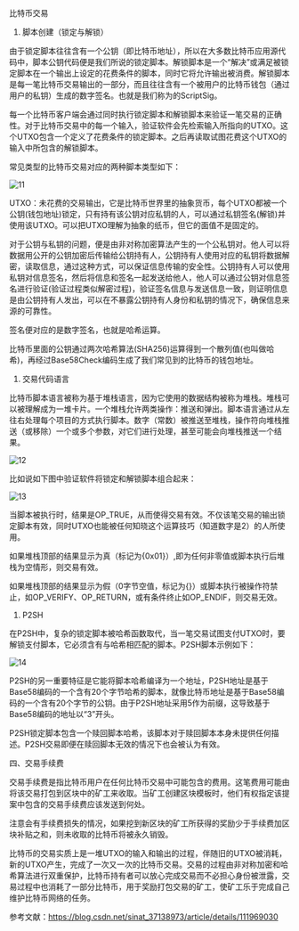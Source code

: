 比特币交易

1.  脚本创建（锁定与解锁）

由于锁定脚本往往含有一个公钥（即比特币地址），所以在大多数比特币应用源代码中，脚本公钥代码便是我们所说的锁定脚本。解锁脚本是一个“解决”或满足被锁定脚本在一个输出上设定的花费条件的脚本，同时它将允许输出被消费。解锁脚本是每一笔比特币交易输出的一部分，而且往往含有一个被用户的比特币钱包（通过用户的私钥）生成的数字签名。也就是我们称为的ScriptSig。

每一个比特币客户端会通过同时执行锁定脚本和解锁脚本来验证一笔交易的正确性。对于比特币交易中的每一个输入，验证软件会先检索输入所指向的UTXO。这个UTXO包含一个定义了花费条件的锁定脚本。之后再读取试图花费这个UTXO的输入中所包含的解锁脚本。

常见类型的比特币交易对应的两种脚本类型如下：

![11](media/fdd53f5a490bc647321b8ab12277cbd5.png)

UTXO：未花费的交易输出，它是比特币世界里的抽象货币，每个UTXO都被一个公钥(钱包地址)锁定，只有持有该公钥对应私钥的人，可以通过私钥签名(解锁)并使用该UTXO。可以把UTXO理解为抽象的纸币，但它的面值不是固定的。

对于公钥与私钥的问题，便是由非对称加密算法产生的一个公私钥对。他人可以将数据用公开的公钥加密后传输给公钥持有人，公钥持有人使用对应的私钥将数据解密，读取信息，通过这种方式，可以保证信息传输的安全性。公钥持有人可以使用私钥对信息签名，然后将信息和签名一起发送给他人，他人可以通过公钥对信息签名进行验证(验证过程类似解密过程)，验证签名信息与发送信息一致，则证明信息是由公钥持有人发出，可以在不暴露公钥持有人身份和私钥的情况下，确保信息来源的可靠性。

签名便对应的是数字签名，也就是哈希运算。

比特币里面的公钥通过两次哈希算法(SHA256)运算得到一个散列值(也叫做哈希)，再经过Base58Check编码生成了我们常见到的比特币的钱包地址。

1.  交易代码语言

比特币脚本语言被称为基于堆栈语言，因为它使用的数据结构被称为堆栈。堆栈可以被理解成为一堆卡片。一个堆栈允许两类操作：推送和弹出。脚本语言通过从左往右处理每个项目的方式执行脚本。数字（常数）被推送至堆栈，操作符向堆栈推送（或移除）一个或多个参数，对它们进行处理，甚至可能会向堆栈推送一个结果。

![12](media/06065c379e7f9669b503bb562f34ae40.png)

比如说如下图中验证软件将锁定和解锁脚本组合起来：

![13](media/64013e4b973417773d7799b72f5aa680.png)

当脚本被执行时，结果是OP_TRUE，从而使得交易有效。不仅该笔交易的输出锁定脚本有效，同时UTXO也能被任何知晓这个运算技巧（知道数字是2）的人所使用。

如果堆栈顶部的结果显示为真（标记为{0x01}）,即为任何非零值或脚本执行后堆栈为空情形，则交易有效。

如果堆栈顶部的结果显示为假（0字节空值，标记为{}）或脚本执行被操作符禁止，如OP_VERIFY、OP_RETURN，或有条件终止如OP_ENDIF，则交易无效。

1.  P2SH

在P2SH中，复杂的锁定脚本被哈希函数取代，当一笔交易试图支付UTXO时，要解锁支付脚本，它必须含有与哈希相匹配的脚本。P2SH脚本示例如下：

![14](media/83d135e2bbf670c38c5d17da6296a344.png)

P2SH的另一重要特征是它能将脚本哈希编译为一个地址，P2SH地址是基于Base58编码的一个含有20个字节哈希的脚本，就像比特币地址是基于Base58编码的一个含有20个字节的公钥。由于P2SH地址采用5作为前缀，这导致基于Base58编码的地址以“3”开头。

P2SH锁定脚本包含一个赎回脚本哈希，该脚本对于赎回脚本本身未提供任何描述。P2SH交易即便在赎回脚本无效的情况下也会被认为有效。

四、交易手续费

交易手续费是指比特币用户在任何比特币交易中可能包含的费用。这笔费用可能由将该交易打包到区块中的矿工来收取。当矿工创建区块模板时，他们有权指定该提案中包含的交易手续费应该发送到何处。

注意会有手续费损失的情况，如果挖到新区块的矿工所获得的奖励少于手续费加区块补贴之和，则未收取的比特币将被永久销毁。

比特币的交易实质上是一堆UTXO的输入和输出的过程，伴随旧的UTXO被消耗，新的UTXO产生，完成了一次又一次的比特币交易。交易的过程由非对称加密和哈希算法进行双重保护，比特币持有者可以放心完成交易而不必担心身份被泄露，交易过程中也消耗了一部分比特币，用于奖励打包交易的矿工，使矿工乐于完成自己维护比特币网络的任务。

参考文献：https://blog.csdn.net/sinat_37138973/article/details/111969030
